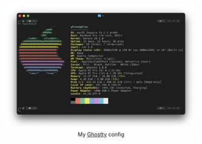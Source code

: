 <div align="center">
  <img src="./preview.png" alt="Preview">
  <br>My <a href="https://ghostty.org">Ghostty</a> config
</div>
